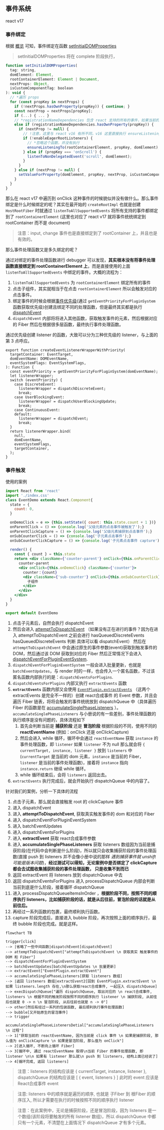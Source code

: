 ## 事件系统

react v17

### 事件绑定

根据 [概览](../../事件系统/概览.md) 可知，事件绑定在函数 [setInitialDOMProperties](src/react/v17/react-dom/src/client/ReactDOMComponent.js)

> setInitialDOMProperties 将在 complete 阶段执行， 

```js
function setInitialDOMProperties(
  tag: string,
  domElement: Element,
  rootContainerElement: Element | Document,
  nextProps: Object,
  isCustomComponentTag: boolean
): void {
  // *遍历 props
  for (const propKey in nextProps) {
    if (!nextProps.hasOwnProperty(propKey)) { continue; }
    const nextProp = nextProps[propKey];
    if (...) { ... }
    // *registrationNameDependencies 包含 react 支持的所有的事件，如果当前的 propKey 是 react支持的事件就进入该 if
    else if (registrationNameDependencies.hasOwnProperty(propKey)) {
      if (nextProp != null) {
        // !注意，这里与 react v16 有所不同，v16 这里直接执行 ensureListeningTo 函数，但是 v17 这里不会执行。因为 enableEagerRootListeners 是一个常量，值一直为 true，if (false) 自然不会执行，并且在 react-dom.development.js 中直接没有这个 if，只剩下 onScroll 的判断。这样更能说明问题了
        if (!enableEagerRootListeners) {
          // *忽略这个函数，并没有执行
          ensureListeningTo(rootContainerElement, propKey, domElement);
        } else if (propKey === 'onScroll') {
          listenToNonDelegatedEvent('scroll', domElement);
        }
      }
    } else if (nextProp != null) {
      setValueForProperty(domElement, propKey, nextProp, isCustomComponentTag);
    }
  }
}
```

那么在 react v17 中遍历到 onClick 这种事件的时候貌似并没有做什么。那么事件绑定是什么时候绑定的呢？其实在最开始的 `createRootImpl` 也就是创建 `HostRootFiber` 时就通过 `listenToAllSupportedEvents` 将所有支持的事件都绑定到了 `rootContainerElement` (这里也对应了 react v17 就将事件统统绑定到 rootContainer 而不是 document)

> 注意：input, change 事件也是直接绑定到了 rootContainer 上，并且也是有效的。

那么事件处理函数又是多久绑定的呢？

通过对绑定的事件处理函数进行 debugger 可以发现，**其实根本没有将事件处理函数直接绑定到 rootContainerElement 上**，而是直接使用的上面 `listenToAllSupportedEvents` 中绑定的事件。大概的流程为：

1. `listenToAllSupportedEvents` 为 `rootContainerElement` 绑定所有的事件
2. 点击子组件，其实就相当于在点击 `rootContainerElement` 所以会触发对应的点击事件。
3. 绑定事件的时候会根据[事件优先级](../../前置知识/React中的优先级.md)(通过 `getEventPriorityForPluginSystem` 函数获取优先级)创建且绑定不同的处理函数，但是最终其实都是执行 [dispatchEvent](/src/react/v17/react-dom/src/events/ReactDOMEventListener.js)
4. `dispatchEvent` 内部将将进入其他函数，获取触发事件的元素，然后根据对应的 Fiber 然后在根据很多层函数，最终执行事件处理函数。

通过优先级创建 listener 的函数，大致可以分为三种优先级的 listener，与上面的第 3 点呼应。

```flow js
export function createEventListenerWrapperWithPriority(
  targetContainer: EventTarget,
  domEventName: DOMEventName,
  eventSystemFlags: EventSystemFlags,
): Function {
  const eventPriority = getEventPriorityForPluginSystem(domEventName);
  let listenerWrapper;
  switch (eventPriority) {
    case DiscreteEvent:
      listenerWrapper = dispatchDiscreteEvent;
      break;
    case UserBlockingEvent:
      listenerWrapper = dispatchUserBlockingUpdate;
      break;
    case ContinuousEvent:
    default:
      listenerWrapper = dispatchEvent;
      break;
  }
  return listenerWrapper.bind(
    null,
    domEventName,
    eventSystemFlags,
    targetContainer,
  );
}
```

### 事件触发

使用的案例

```jsx
import React from 'react'
import './index.css'
class EventDemo extends React.Component{
  state = {
    count: 0,
  }

  onDemoClick = e => {this.setState({ count: this.state.count + 1 })}
  onParentClick = () => {console.log('父级元素的点击事件被触发了');}
  onParentClickCapture = () => {console.log('父级元素捕获到点击事件');}
  onSubCounterClick = () => {console.log('子元素点击事件');}
  onSubCounterClickCapture = () => {console.log('子元素点击事件 capture')}
  
  render() {
    const { count } = this.state
    return <div className={'counter-parent'} onClick={this.onParentClick} onClickCapture={this.onParentClickCapture}>
      counter-parent
      <div onClick={this.onDemoClick} className={'counter'}>
        counter：{count}
        <div className={'sub-counter'} onClick={this.onSubCounterClick} onClickCapture={this.onSubCounterClickCapture}>
          子组件
        </div>
      </div>
    </div>
  }
}

export default EventDemo

```

1. 点击子元素后，自然会执行 dispatchEvent
2. 然后会进入 [attemptToDispatchEvent](src/react/v17/react-dom/src/events/ReactDOMEventListener.js) 
   （如果没有正在进行的事件？因为在进入 attemptToDispatchEvent 之前会进行 hasQueuedDiscreteEvents
      hasQueuedDiscreteEvents 判断 具体可以看 dispatchEvent）
   然后在 `attemptToDispatchEvent` 中会通过原生的事件参数(event)获取到触发事件的 DOM，然后通过该 DOM 获取到对应的 Fiber
   然后正常情况下会进入 [dispatchEventForPluginEventSystem](src/react/v17/react-dom/src/events/DOMPluginEventSystem.js).
3. `dispatchEventForPluginEventSystem` 一般会进入批量更新，也就是 `batchEventUpdates`，与 render 时的一样，也会传入一个匿名函数，不过该匿名函数内部执行的是：`dispatchEventsForPlugins`.
4. `dispatchEventsForPlugins` 内部又执行 `extractEvents` 函数
5. **`extractEvents`** 函数内部又会使用 [`EventPlugin.extractEvents`](src/react/v17/react-dom/src/events/plugins/SimpleEventPlugin.js) （这两个 extractEvents 是完全不一样的）创建 react合成事件 的 Event 参数，并且会遍历 Fiber 链表，将将会触发的事件统统放到 dispatchQueue 中（具体遍历 Fiber 的函数是在 [accumulateSinglePhaseListeners](src/react/v17/react-dom/src/events/DOMPluginEventSystem.js) ）。
   `accumulateSinglePhaseListeners` 与小册说的有一些差别，事件处理函数的执行顺序是没有问题的，具体流程如下
   1. 首先会判断当前是 **捕获阶段** 还是 **冒泡阶段** 根据阶段的不同，使用不同的 **reactEventName** (例如：onClick 还是 onClickCapture) 
   2. 然后会进入 while 循环，循环中会通过 `reactEventName` 获取 `instance` 的事件处理函数，即 `listener` 如果 `listener` 不为 null 那么就会将 `{ currentTarget, instance, listener }` 放到 `listeners` 中(`currentTarget` 是当前的 dom 元素，`instance` 是当前的 Fiber，`listener` 是当前的事件处理函数)，接着将 `instance` 指向 `instance.return` 继续 while 循环。
   3. while 循环结束后，会将 `listeners` 返回出去。
6. `extractEvents` 执行完成后，就会开始执行 dispatchQueue 中的内容了。

针对我们的案例，分析一下具体的流程

1. 点击子元素，那么就会直接触发 root 的 clickCapture 事件
2. 进入 dispatchEvent
3. 进入 **attemptToDispatchEvent**, 获取真实触发事件的 dom 和对应的 Fiber
4. 进入 dispatchEventForPluginEventSystem
5. 进入 batchEventUpdates
6. 进入 dispatchEventsForPlugins
7. 进入 **extractEvent** 获取 react合成事件参数
8. 进入 **accumulateSinglePhaseListeners** 获取 listeners 数组因为当前是捕获阶段(在代码中会判断是什么阶段)，所以就只会收集捕获阶段的事件处理函数(直接 push 到 listeners 并不会像小册中说的那样 _遇到捕获事件就 unshift 可能是版本问题_)，**经过测试可以得知，无论案例中是否绑定了 clickCapture 都会去试图收集捕获阶段的事件处理函数， 只是收集不到而已**
9. 返回 extractEvent 将 listeners 放到 dispatchQueue 中去
10. 返回 dispatchEventsForPlugins 进入 processDispatchQueue 内部会判断当前到底是什么阶段，接着循环 dispatchQueue 
11. 进入 processDispatchQueueItemsInOrder ，**根据阶段不同，按照不同的顺序执行 listeners，比如捕获阶段的话，就是从后往前，冒泡阶段的话就是从前往后。** 
12. 再经过一系列函数的包裹，最终顺利执行函数。 
13. capture 阶段完成后，直接进入 bubble 阶段，再次按照上面的顺序执行，最终 bubble 阶段也完成。就是这样。

```mermaid
flowchart TB

trigger[click]
--> |省略了一些中间函数|dispatchEvent[dispatchEvent]
--> attemptToDispatchEvent["attemptToDispatchEvent \n 获取真实 触发事件的 DOM 和 Fiber"]
--> dispatchEventForPluginEventSystem
--> batchEventUpdates[batchEventUpdates \n 批量更新]
--> extractEvent["EventPlugin.extractEvent"]
--> accumulateSinglePhaseListeners[获取 listeners 数组]
--> |返回 listeners 数组|extractEvent2[回到 EventPlugin.extractEvent \n 如果 listeners.length 存在,\n那么获取react合成事件, 一起压入 dispatchQueue]
--> execDispatchQueue["遍历 dispatchQueue, 取出对应的 \n react合成事件, listeners \n 根据不同的触发阶段按照不同的顺序执行 listener \n 捕获阶段, 从前往后也就是 0 -> n \n 冒泡阶段, 从后往前也就是 n -> 0"]
--> other[然后有经过一系列的包装函数, 最后顺利执行事件处理函数]
--> bubble[又开始原生的冒泡事件]
--> trigger

accumulateSinglePhaseListenersDetial["accumulateSinglePhaseListeners \n 过程"]
--> 1["获取当前的 reactEventName, 因为当前是 click 事件 \n 如果是捕获阶段, 那么值为 onClickCapture \n 如果是冒泡阶段, 那么值为 onClick"]
--> 2[进入循环, 不断向上循环 Fiber]
--> 3[循环中, 通过 reactEventName 取得\n当前 Fiber 的事件处理函数, 即 listener \n\n 如果有 listener 那么就\n push 到 listeners, 结构上面已经说了]
--> 4[循环完成, 返回 listeners]
```

> 注意：listeners 的结构应该是 { currentTarget, instance, listener }, dispatchQueue 的结构应该是 [ { event, listeners } ] 此时的 event 应该是 React合成事件 event

> 注意: listeners 中的顺序就是遍历的顺序, 也就是 子Fiber 到 根Fiber 的顺序压入, 所以才需要在执行的时候按照不同的顺序执行 listener

> 注意：在此案例中，无论是捕获阶段，还是冒泡阶段，因为 listeners 是一个数组(该阶段将要触发的所有 listener 数组)，所以 dispatchQueue 中都只有一个元素，不清楚在上面情况下 dispatchQueue 才有多个元素。